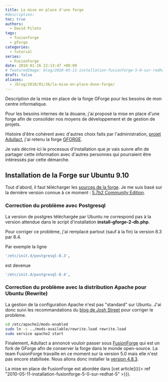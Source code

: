 ```yaml
---
title: La mise en place d'une forge
#description: 
toc: true
authors:
  - David Pilato
tags:
  - fusionforge
  - gforge
categories:
  - tutorial
series:
  - FusionForge
date: 2010-01-26 22:13:47 +00:00
# featuredImage: blog/2010-05-11-installation-fusionforge-5-0-sur-redhat-5/maforge.png
draft: false
aliases:
  - /blog/2010/01/26/la-mise-en-place-dune-forge/
---
```


Description de la mise en place de la forge GForge pour les besoins de mon centre informatique.

<!-- more -->

Pour les besoins internes de la douane, j'ai proposé la mise en place d'une forge afin de consolider nos moyens de développement et de gestion de projets.

Histoire d'être cohérent avec d'autres choix faits par l'administration, [projet Adullact](http://adullact.net/), j'ai retenu la forge [GFORGE](http://gforge.org/).

Je vais décrire ici le processus d'installation que je vais suivre afin de partager cette information avec d'autres personnes qui pourraient être intéressés par cette démarche.

## Installation de la Forge sur Ubuntu 9.10

Tout d'abord, il faut télécharger les [sources de la forge](http://gforgegroup.com/es/download.php). Je me suis basé sur la dernière version connue à ce moment : [5.7b2 Community Edition](http://gforgegroup.com/dl/install-gforge-ce-57b2-src.zip).

### Correction du problème avec Postgresql

La version de postgres téléchargée par Ubuntu ne correspond pas à la version attendue dans le script d'installation **install-gforge-2-db.php**.

Pour corriger ce problème, j'ai remplacé partout (sauf à la fin) la version 8.3 par 8.4.

Par exemple la ligne

```sh
'/etc/init.d/postgresql-8.3',
```

est devenue

```sh
'/etc/init.d/postgresql-8.4',
```

### Correction du problème avec la distribution Apache pour Ubuntu (Rewrite)

La gestion de la configuration Apache n'est pas "standard" sur Ubuntu. J'ai donc suivi les recommandations du [blog de Josh Street](http://josh.st/2005/03/06/ubuntu-apache-and-making-mod_rewrite-happy/) pour corriger le problème.

```sh
cd /etc/apache2/mods-enabled
sudo ln -s ../mods-available/rewrite.load rewrite.load
sudo service apache2 start
```

Finalement, Adullact a annoncé vouloir passer sous [FusionForge](http://fusionforge.org/) qui est un fork de GForge afin de conserver la forge dans le monde open-source. La team FusionForge travaille en ce moment sur la version 5.0 mais elle n'est pas encore stabilisée. Nous allons donc installer la [version 4.8.3](http://fusionforge.org/frs/?group_id=6).

La mise en place de FusionForge est abordée dans [cet article]({{< ref "2010-05-11-installation-fusionforge-5-0-sur-redhat-5" >}}).
